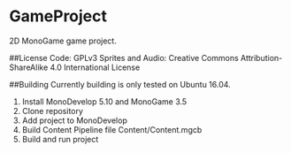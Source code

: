 # GameProject
2D MonoGame game project.

##License
Code: GPLv3
Sprites and Audio: Creative Commons Attribution-ShareAlike 4.0 International License

##Building
Currently building is only tested on Ubuntu 16.04.

1. Install MonoDevelop 5.10 and MonoGame 3.5
2. Clone repository
3. Add project to MonoDevelop
4. Build Content Pipeline file Content/Content.mgcb
5. Build and run project
